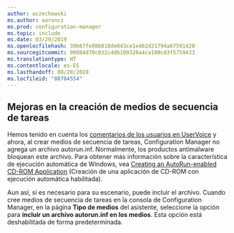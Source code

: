 ```yaml
---
author: aczechowski
ms.author: aaroncz
ms.prod: configuration-manager
ms.topic: include
ms.date: 03/29/2019
ms.openlocfilehash: 39b67fe986818de043ce1e462d21794a67591420
ms.sourcegitcommit: 99084d70c032c4db109328a4ca100cd3f5759433
ms.translationtype: HT
ms.contentlocale: es-ES
ms.lasthandoff: 08/20/2020
ms.locfileid: "88704554"
---
```

## <a name="improvement-to-task-sequence-media-creation"></a><a name="bkmk_tsmedia"></a> Mejoras en la creación de medios de secuencia de tareas

<!-- 4090666 -->

Hemos tenido en cuenta los [comentarios de los usuarios en UserVoice](https://configurationmanager.uservoice.com/forums/300492-ideas/suggestions/20306074-add-ability-to-not-include-autorun-inf-when-buildi) y ahora, al crear medios de secuencia de tareas, Configuration Manager no agrega un archivo autorun.inf. Normalmente, los productos antimalware bloquean este archivo. Para obtener más información sobre la característica de ejecución automática de Windows, vea [Creating an AutoRun-enabled CD-ROM Application](/windows/desktop/shell/autoplay) (Creación de una aplicación de CD-ROM con ejecución automática habilitada).

Aun así, si es necesario para su escenario, puede incluir el archivo. Cuando cree medios de secuencia de tareas en la consola de Configuration Manager, en la página **Tipo de medios** del asistente, seleccione la opción para **incluir un archivo autorun.inf en los medios**. Esta opción está deshabilitada de forma predeterminada.